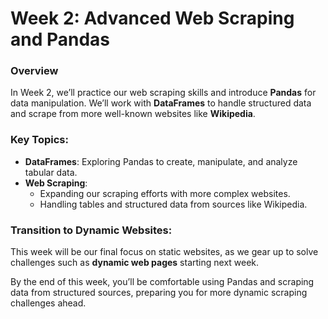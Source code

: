 # Week 2: Advanced Web Scraping and Pandas

### Overview
In Week 2, we’ll practice our web scraping skills and introduce **Pandas** for data manipulation. We’ll work with **DataFrames** to handle structured data and scrape from more well-known websites like **Wikipedia**.

### Key Topics:
- **DataFrames**: Exploring Pandas to create, manipulate, and analyze tabular data.
- **Web Scraping**: 
  - Expanding our scraping efforts with more complex websites.
  - Handling tables and structured data from sources like Wikipedia.

### Transition to Dynamic Websites:
This week will be our final focus on static websites, as we gear up to solve challenges such as **dynamic web pages** starting next week.

By the end of this week, you’ll be comfortable using Pandas and scraping data from structured sources, preparing you for more dynamic scraping challenges ahead.
